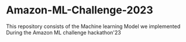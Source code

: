 # Amazon-ML-Challenge-2023
This repository consists of the Machine learning Model we implemented During the Amazon ML challenge hackathon'23 
